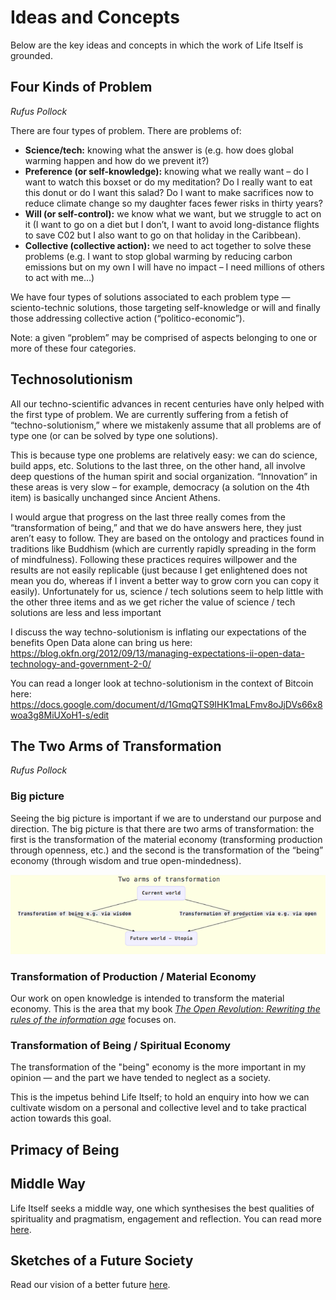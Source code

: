 # Ideas and Concepts

Below are the key ideas and concepts in which the work of Life Itself is grounded.

## Four Kinds of Problem

*Rufus Pollock*

There are four types of problem. There are problems of:

* **Science/tech:** knowing what the answer is (e.g. how does global warming happen and how do we prevent it?)
* **Preference (or self-knowledge):** knowing what we really want – do I want to watch this boxset or do my meditation? Do I really want to eat this donut or do I want this salad? Do I want to make sacrifices now to reduce climate change so my daughter faces fewer risks in thirty years?
* **Will (or self-control):** we know what we want, but we struggle to act on it (I want to go on a diet but I don’t, I want to avoid long-distance flights to save C02 but I also want to go on that holiday in the Caribbean).
* **Collective (collective action):** we need to act together to solve these problems (e.g. I want to stop global warming by reducing carbon emissions but on my own I will have no impact – I need millions of others to act with me…)

We have four types of solutions associated to each problem type ⁠— sciento-technic solutions, those targeting self-knowledge or will and finally those addressing collective action (“politico-economic”).

Note: a given “problem” may be comprised of aspects belonging to  one or more of these four categories.

## Technosolutionism

All our techno-scientific advances in recent centuries have only helped with the first type of problem. We are currently suffering from a fetish of “techno-solutionism,” where we mistakenly assume that all problems are of type one (or can be solved by type one solutions).

This is because type one problems are relatively easy: we can do science, build apps, etc. Solutions to the last three, on the other hand, all involve deep questions of the human spirit and social organization. “Innovation” in these areas is very slow – for example, democracy (a solution on the 4th item) is basically unchanged since Ancient Athens.

I would argue that progress on the last three really comes from the “transformation of being,” and that we do have answers here, they just aren’t easy to follow. They are based on the ontology and practices found in traditions like Buddhism (which are currently rapidly spreading in the form of mindfulness). Following these practices requires willpower and the results are not easily replicable (just because I get enlightened does not mean you do, whereas if I invent a better way to grow corn you can copy it easily). Unfortunately for us, science / tech solutions seem to help little with the other three items and as we get richer the value of science / tech solutions are less and less important 

I discuss the way techno-solutionism is inflating our expectations of the benefits Open Data alone can bring us here: https://blog.okfn.org/2012/09/13/managing-expectations-ii-open-data-technology-and-government-2-0/

You can read a longer look at techno-solutionism in the context of Bitcoin here: https://docs.google.com/document/d/1GmqQTS9IHK1maLFmv8oJjDVs66x8woa3g8MiUXoH1-s/edit

## The Two Arms of Transformation

*Rufus Pollock*

### Big picture

Seeing the big picture is important if we are to understand our purpose and direction. The big picture is that there are two arms of transformation: the first is the transformation of the material economy (transforming production through openness, etc.) and the second is the transformation of the “being” economy (through wisdom and true open-mindedness).

<img src="two-arms-of-transformation.png" />

### Transformation of Production / Material Economy

Our work on open knowledge is intended to transform the material economy. This is the area that my book [*The Open Revolution: Rewriting the rules of the information age*](https://openrevolution.net/) focuses on.

### Transformation of Being / Spiritual Economy

The transformation of the "being" economy is the more important in my opinion ⁠— and the part we have tended to neglect as a society.

This is the impetus behind Life Itself; to hold an enquiry into how we can cultivate wisdom on a personal and collective level and to take practical action towards this goal.

## Primacy of Being

## Middle Way

Life Itself seeks a middle way, one which synthesises the best qualities of spirituality and pragmatism, engagement and reflection. You can read more [here](https://lifeitself.us/2018/06/22/synthesis-and-the-middle-way/).

## Sketches of a Future Society

Read our vision of a better future [here](https://lifeitself.us/2017/06/13/sketches-of-a-future-society-part-one/).